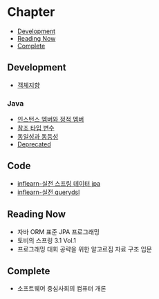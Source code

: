 # Chapter

- [Development](#Development)
- [Reading Now](#Reading-Now)
- [Complete](#Complete)

## Development

- [객체지향](https://github.com/glay415/backend-database/blob/main/theory/development/%EA%B0%9D%EC%B2%B4%EC%A7%80%ED%96%A5.md)
### Java
- [인스턴스 멤버와 정적 멤버](https://github.com/glay415/backend-database/blob/main/theory/development/java/%EC%9D%B8%EC%8A%A4%ED%84%B4%ED%8A%B8%20%EB%A9%A4%EB%B2%84%2C%20%EC%A0%95%EC%A0%81%20%EB%A9%A4%EB%B2%84.md)
- [참조 타입 변수](https://github.com/glay415/backend-database/blob/main/theory/development/java/Reference%20Variable.md)
- [동일성과 동등성](https://github.com/glay415/backend-database/blob/main/theory/development/java/%EB%8F%99%EC%9D%BC%EC%84%B1%EA%B3%BC%20%EB%8F%99%EB%93%B1%EC%84%B1.md)
- [Deprecated](https://github.com/glay415/backend-database/blob/main/theory/development/java/Deprecated.md)
## Code
- [inflearn-실전 스프링 데이터 jpa](https://github.com/glay415/backend-database/tree/main/code/springboot/data-jpa)
- [inflearn-실전 querydsl](https://github.com/glay415/backend-database/tree/main/code/springboot/querydsl)
## Reading Now
- 자바 ORM 표준 JPA 프로그래밍
- 토비의 스프링 3.1 Vol.1
- 프로그래밍 대회 공략을 위한 알고르짐 자료 구조 입문
## Complete
- 소프트웨어 중심사회의 컴퓨터 개론
